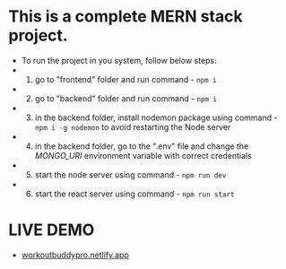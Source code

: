 # This is a complete MERN stack project.
- To run the project in you system, follow below steps:
- 1. go to "frontend" folder and run command - `npm i`
- 2. go to "backend" folder and run command - `npm i`
- 3. in the backend folder, install nodemon package using command - `npm i -g nodemon` to avoid restarting the Node server
- 4. in the backend folder, go to the ".env" file and change the *MONGO_URI* environment variable with correct credentials
- 5. start the node server using command - `npm run dev`
- 6. start the react server using command - `npm run start`


# LIVE DEMO 
- [workoutbuddypro.netlify.app](workoutbuddypro.netlify.app)

